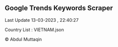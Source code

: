 

## Google Trends Keywords Scraper 
 
Last Update 13-03-2023 , 22:40:27

Country List :
VIETNAM.json



© Abdul Muttaqin 
